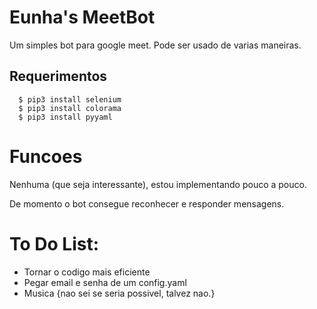 # Eunha's MeetBot

Um simples bot para google meet. Pode ser usado de varias maneiras.

## Requerimentos
      $ pip3 install selenium
      $ pip3 install colorama
      $ pip3 install pyyaml
      
# Funcoes
Nenhuma (que seja interessante), estou implementando pouco a pouco.

De momento o bot consegue reconhecer e responder mensagens.

# To Do List:

* Tornar o codigo mais eficiente
* Pegar email e senha de um config.yaml
* Musica {nao sei se seria possivel, talvez nao.}